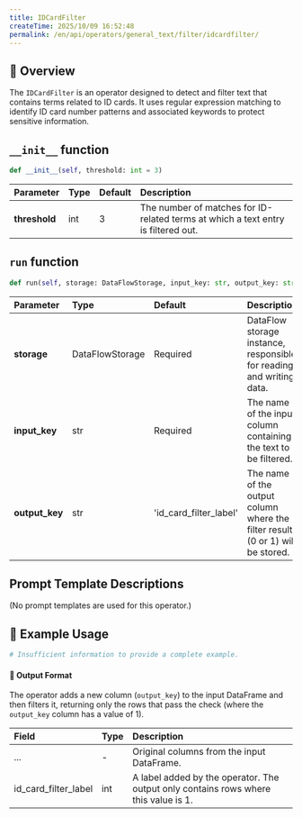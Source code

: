 ```yaml
---
title: IDCardFilter
createTime: 2025/10/09 16:52:48
permalink: /en/api/operators/general_text/filter/idcardfilter/
---
```


## 📘 Overview
The `IDCardFilter` is an operator designed to detect and filter text that contains terms related to ID cards. It uses regular expression matching to identify ID card number patterns and associated keywords to protect sensitive information.

## `__init__` function
```python
def __init__(self, threshold: int = 3)
```
| Parameter | Type | Default | Description |
| :--- | :--- | :--- | :--- |
| **threshold** | int | 3 | The number of matches for ID-related terms at which a text entry is filtered out. |

## `run` function
```python
def run(self, storage: DataFlowStorage, input_key: str, output_key: str = 'id_card_filter_label')
```
| Parameter | Type | Default | Description |
| :--- | :--- | :--- | :--- |
| **storage** | DataFlowStorage | Required | DataFlow storage instance, responsible for reading and writing data. |
| **input_key** | str | Required | The name of the input column containing the text to be filtered. |
| **output_key** | str | 'id_card_filter_label' | The name of the output column where the filter result (0 or 1) will be stored. |

## Prompt Template Descriptions
(No prompt templates are used for this operator.)

## 🧠 Example Usage
```python
# Insufficient information to provide a complete example.
```

#### 🧾 Output Format
The operator adds a new column (`output_key`) to the input DataFrame and then filters it, returning only the rows that pass the check (where the `output_key` column has a value of 1).

| Field | Type | Description |
| :--- | :--- | :--- |
| ... | - | Original columns from the input DataFrame. |
| id_card_filter_label | int | A label added by the operator. The output only contains rows where this value is 1. |
